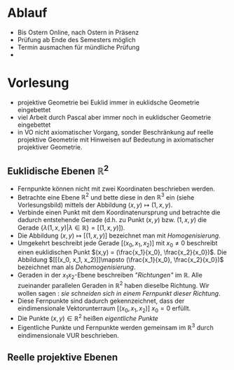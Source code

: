 # Ablauf

- Bis Ostern Online, nach Ostern in Präsenz
- Prüfung ab Ende des Semesters möglich
- Termin ausmachen für mündliche Prüfung
-

# Vorlesung

- projektive Geometrie bei Euklid immer in euklidsche Geometrie eingebettet
- viel Arbeit durch Pascal aber immer noch in euklidscher Geometrie eingebettet
- in VO nicht axiomatischer Vorgang, sonder Beschränkung auf reelle projektive Geometrie mit Hinweisen auf Bedeutung in axiomatischer projektiver Geometrie.

## Euklidische Ebenen $\mathbb R^2$

- Fernpunkte können nicht mit zwei Koordinaten beschrieben werden.
- Betrachte eine Ebene $\mathbb R^2$ und bette diese in den $\mathbb R^3$ ein (siehe Vorlesungsbild) mittels der Abbildung $(x,y)\mapsto (1, x, y)$.
- Verbinde einen Punkt mit dem Koordinatenursprung und betrachte die dadurch entstehende Gerade (d.h. zu Punkt $(x,y)$ bzw. $(1, x, y)$ die Gerade $\{\lambda(1, x, y)| \lambda \in \mathbb R \} = [(1, x, y)]$).
- Die Abbildung $(x,y)\mapsto [(1, x, y)]$ bezeichnet man mit _Homogenisierung_.
- Umgekehrt beschreibt jede Gerade $[(x_0, x_1, x_2)]$ mit $x_0 \neq 0$ beschreibt einen euklidischen Punkt $(x,y) = (\frac{x_1}{x_0}, \frac{x_2}{x_0})$. Die Abbildung $[[(x_0, x_1, x_2)]]\mapsto (\frac{x_1}{x_0}, \frac{x_2}{x_0})$ bezeichnet man als _Dehomogenisierung_.
- Geraden in der $x_1x_2$-Ebene beschreiben _"Richtungen"_ im $\mathbb R$. Alle zueinander parallelen Geraden in $\mathbb R^2$ haben dieselbe Richtung. Wir wollen sagen : _sie schneiden sich in einem Fernpunkt dieser Richtung_.
- Diese Fernpunkte sind dadurch gekennzeichnet, dass der eindimensionale Vektorunterraum $[(x_0, x_1, x_2)]$ $x_0 = 0$ erfüllt.
- Die Punkte $(x,y)\in \mathbb R^2$ heißen _eigentliche Punkte_
- Eigentliche Punkte und Fernpunkte werden gemeinsam im $\mathbb R^3$ durch eindimensionale VUR beschrieben. 


## Reelle projektive Ebenen

